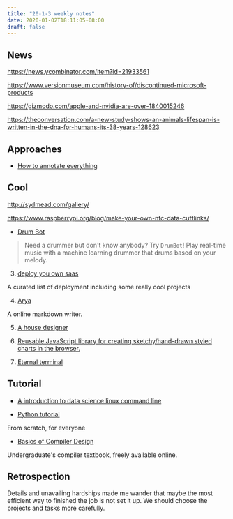 ```yaml
---
title: "20-1-3 weekly notes"
date: 2020-01-02T18:11:05+08:00
draft: false
---
```



## News
https://news.ycombinator.com/item?id=21933561

https://www.versionmuseum.com/history-of/discontinued-microsoft-products

https://gizmodo.com/apple-and-nvidia-are-over-1840015246

https://theconversation.com/a-new-study-shows-an-animals-lifespan-is-written-in-the-dna-for-humans-its-38-years-128623

## Approaches
- [How to annotate everything ](https://beepb00p.xyz/annotating.html)

## Cool
http://sydmead.com/gallery/

https://www.raspberrypi.org/blog/make-your-own-nfc-data-cufflinks/

- [Drum Bot](https://drumbot.glitch.me/)

> Need a drummer but don't know anybody? Try `DrumBot`! Play real-time music with a machine learning drummer that drums based on your melody.

3. [deploy you own saas](https://github.com/Atarity/deploy-your-own-saas)

A curated list of deployment including some really cool projects

4. [Arya](https://markdown.lovejade.cn/)

A online markdown writer.

5. [A house designer](http://www.sweethome3d.com/)

6. [Reusable JavaScript library for creating sketchy/hand-drawn styled charts in the browser.](https://github.com/jwilber/roughViz)

8. [Eternal terminal](https://eternalterminal.dev/)

## Tutorial
- [A introduction to data science linux command line](https://blog.robertelder.org/data-science-linux-command-line/)

- [Python tutorial](https://pythonguidecn.readthedocs.io/zh/latest/)

From scratch, for everyone

- [Basics of Compiler Design](http://hjemmesider.diku.dk/~torbenm/Basics/)

Undergraduate's compiler textbook, freely available online.

## Retrospection
Details and unavailing hardships made me wander that maybe the most efficient way to finished the job is not set it up.
We should choose the projects and tasks more carefully.

